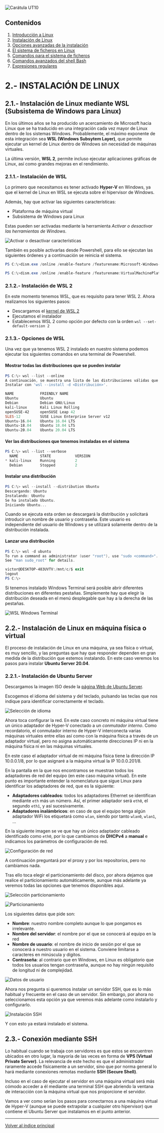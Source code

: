 <link rel="stylesheet" href="../styles.css">

![Carátula UT10](imgs/caratula_ut10.png)

## Contenidos

1. [Introducción a Linux](01_introducción_linux.md)
2. [Instalación de Linux](02_instalación_linux.md)
3. [Opciones avanzadas de la instalación](03_opciones_avanzadas.md)
4. [El sistema de ficheros en Linux](04_sistema_ficheros_linux.md)
5. [Comandos para el sistema de ficheros](05_comandos_sistema_ficheros.md)
6. [Comandos avanzados del shell Bash](06_avanzados_bash.md)
7. [Expresiones regulares](07_expresiones_regulares.md)


# 2.- INSTALACIÓN DE LINUX

## 2.1.- Instalación de Linux mediante WSL (Subsistema de Windows para Linux)

En los últimos años se ha producido un acercamiento de Microsoft hacia Linux que se ha traducido en una integración cada vez mayor de Linux dentro de los sistemas Windows. Probablemente, el máximo exponente de esta integración sea **WSL (Windows Subsytem Layer)**, que permite ejecutar un kernel de Linux dentro de Windows sin necesidad de máquinas virtuales.

La última versión, **WSL 2**, permite incluso ejecutar aplicaciones gráficas de Linux, así como grandes mejoras en el rendimiento.

### 2.1.1.- Instalación de WSL

Lo primero que necesitamos es tener activado **Hyper-V** en Windows, ya que el kernel de Linux en WSL se ejecuta sobre el hipervisor de Windows.

Además, hay que activar las siguientes características:

- Plataforma de máquina virtual
- Subsistema de Windows para Linux

Estas pueden ser activadas mediante la herramienta *Activar o desactivar las herramientas de Windows*.

![Activar o desactivar características](imgs/02_caracteristicas_wsl.png)

También es posible activarlas desde Powershell, para ello se ejecutan las siguientes órdenes y a continuación se reinicia el sistema.

```powershell
PS C:\>dism.exe /online /enable-feature /featurename:Microsoft-Windows-Subsystem-Linux /all /norestart

PS C:\>dism.exe /online /enable-feature /featurename:VirtualMachinePlatform /all /norestart
```

### 2.1.2.- Instalación de WSL 2

En este momento tenemos WSL, que es requisito para tener WSL 2. Ahora realizamos los siguientes pasos:

- Descargamos el [kernel de WSL 2](https://wslstorestorage.blob.core.windows.net/wslblob/wsl_update_x64.msi)
- Ejecutamos el instalador
- Establecemos WSL 2 como opción por defecto con la orden `wsl --set-default-version 2`


### 2.1.3.- Opciones de WSL

Una vez que ya tenemos WSL 2 instalado en nuestro sistema podemos ejecutar los siguientes comandos en una terminal de Powershell.

#### Mostrar todas las distribuciones que se pueden instalar

```powershell
PS C:\> wsl --list --online
A continuación, se muestra una lista de las distribuciones válidas que se pueden instalar.
Instalar con 'wsl --install -d <Distribución>'.

NAME            FRIENDLY NAME
Ubuntu          Ubuntu
Debian          Debian GNU/Linux
kali-linux      Kali Linux Rolling
openSUSE-42     openSUSE Leap 42
SLES-12         SUSE Linux Enterprise Server v12
Ubuntu-16.04    Ubuntu 16.04 LTS
Ubuntu-18.04    Ubuntu 18.04 LTS
Ubuntu-20.04    Ubuntu 20.04 LTS
```


#### Ver las distribuciones que tenemos instaladas en el sistema

```powershell
PS C:\> wsl --list --verbose
  NAME          STATE           VERSION
* kali-linux    Running         2
  Debian        Stopped         2
```

#### Instalar una distribución

```powershell
PS C:\> wsl --install --distribution Ubuntu
Descargando: Ubuntu
Instalando: Ubuntu
Se ha instalado Ubuntu.
Iniciando Ubuntu...
```

Cuando se ejecuta esta orden se descargará la distribución y solicitará introducir un nombre de usuario y contraseña. Este usuario es independiente del usuario de Windows y se utilizará solamente dentro de la distribución instalada. 


#### Lanzar una distribución

```powershell
PS C:\> wsl -d ubuntu
To run a command as administrator (user "root"), use "sudo <command>".
See "man sudo_root" for details.

victor@DESKTOP-483UVTV:/mnt/c/$ exit
logout
PS C:\>
```

Si tenemos instalado Windows Terminal será posible abrir diferentes distribuciones en diferentes pestañas. Simplemente hay que elegir la distribución deseada en el menú desplegable que hay a la derecha de las pestañas.

![WSL Windows Terminal](imgs/03_wsl_win_terminal.png)


## 2.2.- Instalación de Linux en máquina física o virtual

El proceso de instalación de Linux en una máquina, ya sea física o virtual, es muy sencillo, y las preguntas que hay que responder dependen en gran medida de la distribución que estemos instalando. En este caso veremos los pasos para instalar **Ubuntu Server 20.04**.

### 2.2.1.- Instalación de Ubuntu Server

Descargamos la imagen ISO desde la [página Web de Ubuntu Server](https://ubuntu.com/download/server).


Escogemos el idioma del sistema y del teclado, pulsando las teclas que nos indique para identificar correctamente el teclado.

![Selección de idioma](imgs/04_install.png)

Ahora toca configurar la red. En este caso concreto mi máquina virtual tiene un único adaptador de Hyper-V conectado a un *conmutador interno*. Como recordatorio, el conmutador interno de Hyper-V interconecta varias máquinas virtuales entre ellas así como con la máquina física a través de un adaptador virtual, pero no asigna automáticamente direcciones IP ni en la máquina física ni en las máquinas virtuales.

En este caso el adaptador virtual de mi máquina física tiene la dirección IP 10.0.0.1/8, por lo que asignaré a la máquina virtual la IP 10.0.0.201/8.

En la pantalla en la que nos encontramos se muestran todos los adaptadores de red del equipo (en este caso máquina virtual). En este punto es importante entender la nomenclatura que sigue Linux para identificar los adaptadores de red, que es la siguiente:

- **Adaptadores cableados**: todos los adaptadores Ethernet se identifican mediante `eth` más un número. Así, el primer adaptador será `eth0`, el segundo `eth1`, y así sucesivamente.
- **Adaptadores inalámbricos**: en caso de que el equipo tenga algún adaptador WiFi los etiquetará como `wlan`, siendo por tanto `wlan0`, `wlan1`, ...

En la siguiente imagen se ve que hay un único adaptador cableado identificado como `eth0`, por lo que cambiamos de **DHCPv4** a **manual** e indicamos los parámetros de configuración de red.

![Configuración de red](imgs/05_install.png)

A continuación preguntará por el proxy y por los repositorios, pero no cambiamos nada.

Tras ello toca elegir el particionamiento del disco, por ahora dejamos que realice el particionamiento automáticamente, aunque más adelante ya veremos todas las opciones que tenemos disponibles aquí.

![Selección particionamiento](imgs/06_install.png)

![Particionamiento](imgs/07_install.png)

Los siguientes datos que pide son:

- **Nombre**: nuestro nombre completo aunque lo que pongamos es irrelevante.
- **Nombre del servidor**: el nombre por el que se conocerá al equipo en la red
- **Nombre de usuario**: el nombre de inicio de sesión por el que se conocerá a nuestro usuario en el sistema. Conviene limitarse a caracteres en minúscula y dígitos.
- **Contraseña**: al contrario que en Windows, en Linux es obligatorio que todos los usuarios tengan contraseña, aunque no hay ningún requisito de longitud ni de complejidad.

![Datos de usuario](imgs/08_install.png)

Ahora nos pregunta si queremos instalar un servidor SSH, que es lo más habitual y frecuente en el caso de un servidor. Sin embargo, por ahora no seleccionamos esta opción ya que veremos más adelante como instalarlo y configurarlo.

![Instalación SSH](imgs/09_install.png)

Y con esto ya estará instalado el sistema.


## 2.3.- Conexión mediante SSH

Lo habitual cuando se trabaja con servidores es que estos se encuentren ubicados en otro lugar, la mayoría de las veces en forma de **VPS (Virtual Private Server)**. La relevancia de este hecho es que el administrador raramente accede físicamente a un servidor, sino que por norma general lo hará mediante conexiones remotas mediante **SSH (Secure Shell)**.

Incluso en el caso de ejecutar el servidor en una máquina virtual será más cómodo acceder a él mediante una terminal SSH que abriendo la ventana de interacción con la máquina virtual que nos proporcione el servidor. 

Vamos a ver como serían los pasos para conectarnos a una máquina virtual de Hyper-V (aunque se puede extrapolar a cualquier otro hipervisor) que contiene el Ubuntu Server que instalamos en el punto anterior. 








***
[Volver al índice principal](index_UT10.md)